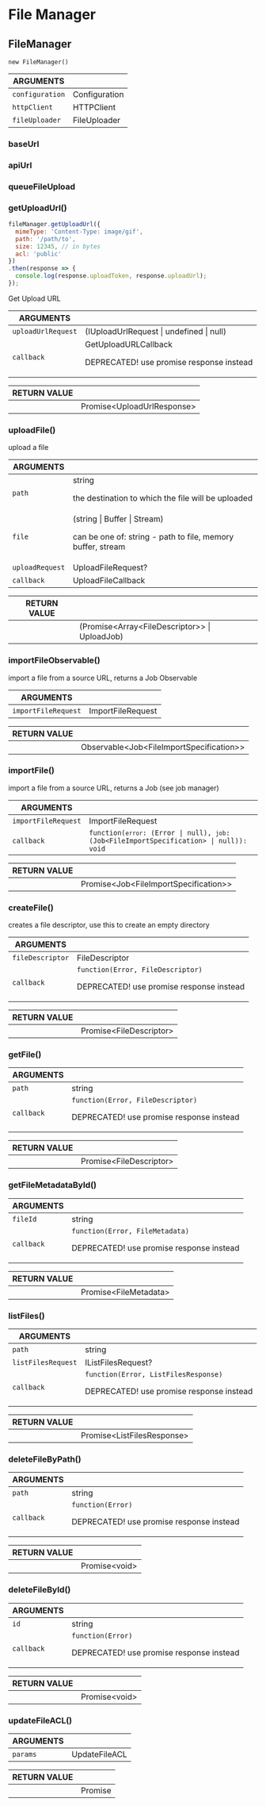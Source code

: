 <!-- Generated automatically. Update this documentation by updating the source code. -->

# File Manager

## FileManager

`new FileManager()`

<div class="method-list">
  <table>
    <thead>
      <tr>
        <th>ARGUMENTS</th>
        <th></th>
      </tr>
    </thead>
    <tbody>
      <tr>
        <td class="param">
          <code>configuration</code>
        </td>
        <td>
            <div class="type">Configuration</div>
        </td>
      </tr>
      <tr>
        <td class="param">
          <code>httpClient</code>
        </td>
        <td>
            <div class="type">HTTPClient</div>
        </td>
      </tr>
      <tr>
        <td class="param">
          <code>fileUploader</code>
        </td>
        <td>
            <div class="type">FileUploader</div>
        </td>
      </tr>
    </tbody>
  </table>
</div>

### baseUrl

### apiUrl

### queueFileUpload

### getUploadUrl()

```javascript
fileManager.getUploadUrl({
  mimeType: 'Content-Type: image/gif',
  path: '/path/to',
  size: 12345, // in bytes
  acl: 'public'
})
.then(response => {
  console.log(response.uploadToken, response.uploadUrl);
});
```

Get Upload URL

<div class="method-list">
  <table>
    <thead>
      <tr>
        <th>ARGUMENTS</th>
        <th></th>
      </tr>
    </thead>
    <tbody>
      <tr>
        <td class="param">
          <code>uploadUrlRequest</code>
        </td>
        <td>
            <div class="type">(IUploadUrlRequest | undefined | null)</div>
        </td>
      </tr>
      <tr>
        <td class="param">
          <code>callback</code>
        </td>
        <td>
            <div class="type">GetUploadURLCallback</div>
            <p>DEPRECATED! use promise response instead</p>
        </td>
      </tr>
    </tbody>
  </table>
</div>

<div class="method-list">
  <table>
    <thead>
      <tr>
        <th>RETURN VALUE</th>
        <th></th>
      </tr>
    </thead>
    <tbody>
      <tr>
        <td class="param">
        </td>
        <td>
            <div class="type">Promise&#x3C;UploadUrlResponse></div>
        </td>
      </tr>
    </tbody>
  </table>
</div>

### uploadFile()

upload a file

<div class="method-list">
  <table>
    <thead>
      <tr>
        <th>ARGUMENTS</th>
        <th></th>
      </tr>
    </thead>
    <tbody>
      <tr>
        <td class="param">
          <code>path</code>
        </td>
        <td>
            <div class="type">string</div>
            <p>the destination to which the file will be uploaded</p>
        </td>
      </tr>
      <tr>
        <td class="param">
          <code>file</code>
        </td>
        <td>
            <div class="type">(string | Buffer | Stream)</div>
            <p>can be one of: string - path to file, memory buffer, stream</p>
        </td>
      </tr>
      <tr>
        <td class="param">
          <code>uploadRequest</code>
        </td>
        <td>
            <div class="type">UploadFileRequest?</div>
        </td>
      </tr>
      <tr>
        <td class="param">
          <code>callback</code>
        </td>
        <td>
            <div class="type">UploadFileCallback</div>
        </td>
      </tr>
    </tbody>
  </table>
</div>

<div class="method-list">
  <table>
    <thead>
      <tr>
        <th>RETURN VALUE</th>
        <th></th>
      </tr>
    </thead>
    <tbody>
      <tr>
        <td class="param">
        </td>
        <td>
            <div class="type">(Promise&#x3C;Array&#x3C;FileDescriptor>> | UploadJob)</div>
        </td>
      </tr>
    </tbody>
  </table>
</div>

### importFileObservable()

import a file from a source URL, returns a Job Observable

<div class="method-list">
  <table>
    <thead>
      <tr>
        <th>ARGUMENTS</th>
        <th></th>
      </tr>
    </thead>
    <tbody>
      <tr>
        <td class="param">
          <code>importFileRequest</code>
        </td>
        <td>
            <div class="type">ImportFileRequest</div>
        </td>
      </tr>
    </tbody>
  </table>
</div>

<div class="method-list">
  <table>
    <thead>
      <tr>
        <th>RETURN VALUE</th>
        <th></th>
      </tr>
    </thead>
    <tbody>
      <tr>
        <td class="param">
        </td>
        <td>
            <div class="type">Observable&#x3C;Job&#x3C;FileImportSpecification>></div>
        </td>
      </tr>
    </tbody>
  </table>
</div>

### importFile()

import a file from a source URL, returns a Job (see job manager)

<div class="method-list">
  <table>
    <thead>
      <tr>
        <th>ARGUMENTS</th>
        <th></th>
      </tr>
    </thead>
    <tbody>
      <tr>
        <td class="param">
          <code>importFileRequest</code>
        </td>
        <td>
            <div class="type">ImportFileRequest</div>
        </td>
      </tr>
      <tr>
        <td class="param">
          <code>callback</code>
        </td>
        <td>
            <code>function(<code>error</code>: (Error | null), <code>job</code>: (Job&#x3C;FileImportSpecification> | null)): void</code>
        </td>
      </tr>
    </tbody>
  </table>
</div>

<div class="method-list">
  <table>
    <thead>
      <tr>
        <th>RETURN VALUE</th>
        <th></th>
      </tr>
    </thead>
    <tbody>
      <tr>
        <td class="param">
        </td>
        <td>
            <div class="type">Promise&#x3C;Job&#x3C;FileImportSpecification>></div>
        </td>
      </tr>
    </tbody>
  </table>
</div>

### createFile()

creates a file descriptor, use this to create an empty directory

<div class="method-list">
  <table>
    <thead>
      <tr>
        <th>ARGUMENTS</th>
        <th></th>
      </tr>
    </thead>
    <tbody>
      <tr>
        <td class="param">
          <code>fileDescriptor</code>
        </td>
        <td>
            <div class="type">FileDescriptor</div>
        </td>
      </tr>
      <tr>
        <td class="param">
          <code>callback</code>
        </td>
        <td>
            <code>function(Error, FileDescriptor)</code>
            <p>DEPRECATED! use promise response instead</p>
        </td>
      </tr>
    </tbody>
  </table>
</div>

<div class="method-list">
  <table>
    <thead>
      <tr>
        <th>RETURN VALUE</th>
        <th></th>
      </tr>
    </thead>
    <tbody>
      <tr>
        <td class="param">
        </td>
        <td>
            <div class="type">Promise&#x3C;FileDescriptor></div>
        </td>
      </tr>
    </tbody>
  </table>
</div>

### getFile()

<div class="method-list">
  <table>
    <thead>
      <tr>
        <th>ARGUMENTS</th>
        <th></th>
      </tr>
    </thead>
    <tbody>
      <tr>
        <td class="param">
          <code>path</code>
        </td>
        <td>
            <div class="type">string</div>
        </td>
      </tr>
      <tr>
        <td class="param">
          <code>callback</code>
        </td>
        <td>
            <code>function(Error, FileDescriptor)</code>
            <p>DEPRECATED! use promise response instead</p>
        </td>
      </tr>
    </tbody>
  </table>
</div>

<div class="method-list">
  <table>
    <thead>
      <tr>
        <th>RETURN VALUE</th>
        <th></th>
      </tr>
    </thead>
    <tbody>
      <tr>
        <td class="param">
        </td>
        <td>
            <div class="type">Promise&#x3C;FileDescriptor></div>
        </td>
      </tr>
    </tbody>
  </table>
</div>

### getFileMetadataById()

<div class="method-list">
  <table>
    <thead>
      <tr>
        <th>ARGUMENTS</th>
        <th></th>
      </tr>
    </thead>
    <tbody>
      <tr>
        <td class="param">
          <code>fileId</code>
        </td>
        <td>
            <div class="type">string</div>
        </td>
      </tr>
      <tr>
        <td class="param">
          <code>callback</code>
        </td>
        <td>
            <code>function(Error, FileMetadata)</code>
            <p>DEPRECATED! use promise response instead</p>
        </td>
      </tr>
    </tbody>
  </table>
</div>

<div class="method-list">
  <table>
    <thead>
      <tr>
        <th>RETURN VALUE</th>
        <th></th>
      </tr>
    </thead>
    <tbody>
      <tr>
        <td class="param">
        </td>
        <td>
            <div class="type">Promise&#x3C;FileMetadata></div>
        </td>
      </tr>
    </tbody>
  </table>
</div>

### listFiles()

<div class="method-list">
  <table>
    <thead>
      <tr>
        <th>ARGUMENTS</th>
        <th></th>
      </tr>
    </thead>
    <tbody>
      <tr>
        <td class="param">
          <code>path</code>
        </td>
        <td>
            <div class="type">string</div>
        </td>
      </tr>
      <tr>
        <td class="param">
          <code>listFilesRequest</code>
        </td>
        <td>
            <div class="type">IListFilesRequest?</div>
        </td>
      </tr>
      <tr>
        <td class="param">
          <code>callback</code>
        </td>
        <td>
            <code>function(Error, ListFilesResponse)</code>
            <p>DEPRECATED! use promise response instead</p>
        </td>
      </tr>
    </tbody>
  </table>
</div>

<div class="method-list">
  <table>
    <thead>
      <tr>
        <th>RETURN VALUE</th>
        <th></th>
      </tr>
    </thead>
    <tbody>
      <tr>
        <td class="param">
        </td>
        <td>
            <div class="type">Promise&#x3C;ListFilesResponse></div>
        </td>
      </tr>
    </tbody>
  </table>
</div>

### deleteFileByPath()

<div class="method-list">
  <table>
    <thead>
      <tr>
        <th>ARGUMENTS</th>
        <th></th>
      </tr>
    </thead>
    <tbody>
      <tr>
        <td class="param">
          <code>path</code>
        </td>
        <td>
            <div class="type">string</div>
        </td>
      </tr>
      <tr>
        <td class="param">
          <code>callback</code>
        </td>
        <td>
            <code>function(Error)</code>
            <p>DEPRECATED! use promise response instead</p>
        </td>
      </tr>
    </tbody>
  </table>
</div>

<div class="method-list">
  <table>
    <thead>
      <tr>
        <th>RETURN VALUE</th>
        <th></th>
      </tr>
    </thead>
    <tbody>
      <tr>
        <td class="param">
        </td>
        <td>
            <div class="type">Promise&#x3C;void></div>
        </td>
      </tr>
    </tbody>
  </table>
</div>

### deleteFileById()

<div class="method-list">
  <table>
    <thead>
      <tr>
        <th>ARGUMENTS</th>
        <th></th>
      </tr>
    </thead>
    <tbody>
      <tr>
        <td class="param">
          <code>id</code>
        </td>
        <td>
            <div class="type">string</div>
        </td>
      </tr>
      <tr>
        <td class="param">
          <code>callback</code>
        </td>
        <td>
            <code>function(Error)</code>
            <p>DEPRECATED! use promise response instead</p>
        </td>
      </tr>
    </tbody>
  </table>
</div>

<div class="method-list">
  <table>
    <thead>
      <tr>
        <th>RETURN VALUE</th>
        <th></th>
      </tr>
    </thead>
    <tbody>
      <tr>
        <td class="param">
        </td>
        <td>
            <div class="type">Promise&#x3C;void></div>
        </td>
      </tr>
    </tbody>
  </table>
</div>

### updateFileACL()

<div class="method-list">
  <table>
    <thead>
      <tr>
        <th>ARGUMENTS</th>
        <th></th>
      </tr>
    </thead>
    <tbody>
      <tr>
        <td class="param">
          <code>params</code>
        </td>
        <td>
            <div class="type">UpdateFileACL</div>
        </td>
      </tr>
    </tbody>
  </table>
</div>

<div class="method-list">
  <table>
    <thead>
      <tr>
        <th>RETURN VALUE</th>
        <th></th>
      </tr>
    </thead>
    <tbody>
      <tr>
        <td class="param">
        </td>
        <td>
            <div class="type">Promise</div>
        </td>
      </tr>
    </tbody>
  </table>
</div>
